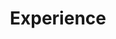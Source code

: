 ---
widget: experience
active: true
date_format: Jan 2006
experience:
  - title: Junior Back End Engineer Intern
    company: Didi
    company_url: http://didiglobal.com
    company_logo: ""
    location: Beijing, China
    date_start: 2021-10-08
    date_end: 2022-04-11
    description: >-
      ![](https://notebook.grayson.top/media/202204/2022-04-13_1546480.1872999721663492.png)

      * Participate in the service transformation of DidiFarm test numbers. It is mainly responsible for two modules: account life cycle management and account attribute/feature construction. After the service transformation of the test account is completed, it supports one-click application for 69 cities, 91 models, 148 account types, and a total of 645 accounts; provides 6 categories and 41 categories of account tools; application for a single account , attribute modification, and feature construction time have been reduced from a minimum of 1 day to a maximum of 1 minute now.
        
        * There are many types of test numbers, how to organize them efficiently and accurately.
      
      * Lead the customized development of DidiFarm menu. Independently complete demand research, program writing, direction sharing, group review, and TC review. The functions are mainly divided into three modules: business line management, tool management, and environmental management. After the menu customization is completed, the time required for adding a single menu is shortened from the original code modification, email approval, CR, and deployment of at least 1 hour to the current 1 minute.
        
        * There are many menus and the styles are not uniform. How to be compatible with all menus.
      
      * Participate in the development of DIY use case management and use case editing modules. Allows users to quickly build specified scene links through templates; realize cross-team collaborative co-construction through collaborative sharing mode. Since its launch one month ago, 1,625 cases have been created and 185,146 cases have been run, covering 211 scenarios and involving 441 users in 18 business lines.
        
        * How to create custom use cases.
        * How to achieve collaborative sharing across teams.

  - title: Junior Back End Engineer Intern
    company: Transwarp
    company_url: https://www.transwarp.cn
    company_logo: ""
    location: Beijing, China
    date_start: 2020-12-20
    date_end: 2021-06-24
    description: >-
      ![](https://notebook.grayson.top/media/202107/2021-07-24_102733.png)

      * Participated in the development of the same-city backup system of China Securities Testing. The project is mainly to migrate the data of China Securities Testing from Teradata to the TDH platform, and completed the development of the scheduling system including daily polling, task scheduling, program release and task operation modules. Using SpringBoot as the main framework, Druid as the database connection pool, Spring Data JPA as the underlying interaction framework of the database, Nginx+Keepalived to achieve high-availability clusters, and multi-threading as the core of the scheduling system, after the project goes online, 280 daily tasks are completed every day. Running, the migration of 300G data has successfully completed the smooth migration of Teradata to TDH.
        
        * How to implement t+1 run.
        * Data is sometimes delayed, how to ensure orderly migration of data.
widget_id: RECENT-POSTS
headless: true
weight: 30
title: Experience
subtitle: null
design:
  columns: "2"
---